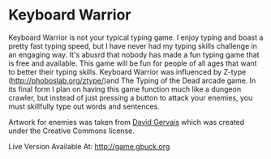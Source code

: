 Keyboard Warrior
==========

Keyboard Warrior is not your typical typing game. I enjoy typing and boast a pretty fast typing speed, but I have never had my typing skills challenge in an engaging way. It's abusrd that nobody has made a fun typing game that is free and available. This game will be fun for people of all ages that want to better their typing skills. Keyboard Warrior was influenced by Z-type (http://phoboslab.org/ztype/)and The Typing of the Dead arcade game. In its final form I plan on having this game function much like a dungeon crawler,
but instead of just pressing a button to attack your enemies, you must skillfully type out words and sentences.

Artwork for enemies was taken from <a href="http://pousse.rapiere.free.fr/tome/">David Gervais</a> which was created under
the Creative Commons license.

Live Version Available At: http://game.gbuck.org
